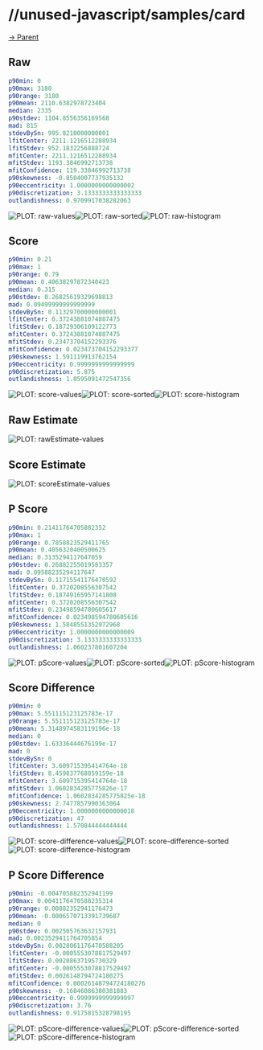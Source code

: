 
# //unused-javascript/samples/card

[→ Parent](../..)


## Raw


```yaml
p90min: 0
p90max: 3180
p90range: 3180
p90mean: 2110.6382978723404
median: 2335
p90stdev: 1104.8556356169568
mad: 815
stdevBySn: 995.8210000000001
lfitCenter: 2211.1216512288934
lfitStdev: 952.1832256888724
mfitCenter: 2211.1216512288934
mfitStdev: 1193.3846992713738
mfitConfidence: 119.33846992713738
p90skewness: -0.8504007737935132
p90eccentricity: 1.0000000000000002
p90discretization: 3.1333333333333333
outlandishness: 0.9709917038282063

```

![PLOT: raw-values](./raw/values.svg)![PLOT: raw-sorted](./raw/sorted.svg)![PLOT: raw-histogram](./raw/histogram.svg)
## Score


```yaml
p90min: 0.21
p90max: 1
p90range: 0.79
p90mean: 0.40638297872340423
median: 0.315
p90stdev: 0.26825619329698813
mad: 0.09499999999999999
stdevBySn: 0.11329700000000001
lfitCenter: 0.37243881074887475
lfitStdev: 0.18729306109122773
mfitCenter: 0.37243881074887475
mfitStdev: 0.23473704152293376
mfitConfidence: 0.023473704152293377
p90skewness: 1.591119913762154
p90eccentricity: 0.9999999999999999
p90discretization: 5.875
outlandishness: 1.0595091472547356

```

![PLOT: score-values](./score/values.svg)![PLOT: score-sorted](./score/sorted.svg)![PLOT: score-histogram](./score/histogram.svg)
## Raw Estimate

![PLOT: rawEstimate-values](./rawEstimate/values.svg)
## Score Estimate

![PLOT: scoreEstimate-values](./scoreEstimate/values.svg)
## P Score


```yaml
p90min: 0.21411764705882352
p90max: 1
p90range: 0.7858823529411765
p90mean: 0.4056320400500625
median: 0.3135294117647059
p90stdev: 0.26882255019583357
mad: 0.09588235294117647
stdevBySn: 0.11715541176470592
lfitCenter: 0.3720208556307542
lfitStdev: 0.18749165957141808
mfitCenter: 0.3720208556307542
mfitStdev: 0.23498594780605617
mfitConfidence: 0.023498594780605616
p90skewness: 1.5848551352972968
p90eccentricity: 1.0000000000000009
p90discretization: 3.1333333333333333
outlandishness: 1.060237801607204

```

![PLOT: pScore-values](./pScore/values.svg)![PLOT: pScore-sorted](./pScore/sorted.svg)![PLOT: pScore-histogram](./pScore/histogram.svg)
## Score Difference


```yaml
p90min: 0
p90max: 5.551115123125783e-17
p90range: 5.551115123125783e-17
p90mean: 5.3148974583119196e-18
median: 0
p90stdev: 1.63336444676199e-17
mad: 0
stdevBySn: 0
lfitCenter: 3.609715395414764e-18
lfitStdev: 8.459837768859159e-18
mfitCenter: 3.609715395414764e-18
mfitStdev: 1.0602834285775826e-17
mfitConfidence: 1.0602834285775825e-18
p90skewness: 2.7477857990363064
p90eccentricity: 1.0000000000000018
p90discretization: 47
outlandishness: 1.570844444444444

```

![PLOT: score-difference-values](./score-difference/values.svg)![PLOT: score-difference-sorted](./score-difference/sorted.svg)![PLOT: score-difference-histogram](./score-difference/histogram.svg)
## P Score Difference


```yaml
p90min: -0.004705882352941199
p90max: 0.0041176470588235314
p90range: 0.00882352941176473
p90mean: -0.0006570713391739687
median: 0
p90stdev: 0.002505763632157931
mad: 0.0023529411764705854
stdevBySn: 0.0028061176470588205
lfitCenter: -0.0005553078817529497
lfitStdev: 0.00208637195730329
mfitCenter: -0.0005553078817529497
mfitStdev: 0.0026148794724180275
mfitConfidence: 0.00026148794724180276
p90skewness: -0.16846086380381883
p90eccentricity: 0.9999999999999997
p90discretization: 3.76
outlandishness: 0.9175815328798195

```

![PLOT: pScore-difference-values](./pScore-difference/values.svg)![PLOT: pScore-difference-sorted](./pScore-difference/sorted.svg)![PLOT: pScore-difference-histogram](./pScore-difference/histogram.svg)